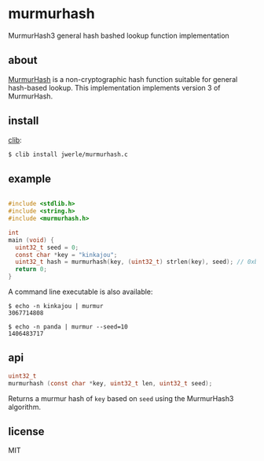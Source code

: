 murmurhash
===========

MurmurHash3 general hash bashed lookup function implementation

## about

[MurmurHash](http://en.wikipedia.org/wiki/MurmurHash) is a non-cryptographic hash function suitable
for general hash-based lookup. This implementation implements version 3
of MurmurHash.

## install

[clib](https://github.com/clibs/clib):

```sh
$ clib install jwerle/murmurhash.c
```

## example

```c

#include <stdlib.h>
#include <string.h>
#include <murmurhash.h>

int
main (void) {
  uint32_t seed = 0;
  const char *key = "kinkajou";
  uint32_t hash = murmurhash(key, (uint32_t) strlen(key), seed); // 0xb6d99cf8
  return 0;
}
```

A command line executable is also available:

```
$ echo -n kinkajou | murmur
3067714808
```

```
$ echo -n panda | murmur --seed=10
1406483717
```

## api

```c
uint32_t
murmurhash (const char *key, uint32_t len, uint32_t seed);
```

Returns a murmur hash of `key` based on `seed` using the MurmurHash3 algorithm.

## license

MIT
